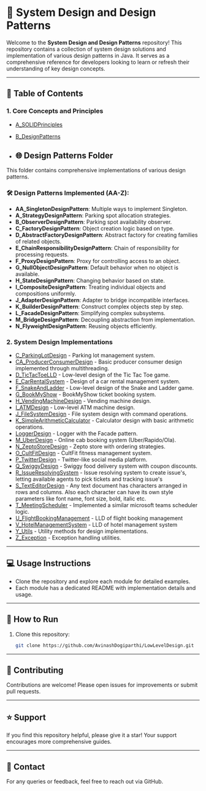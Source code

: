 # 🚀 System Design and Design Patterns

Welcome to the **System Design and Design Patterns** repository! This repository contains a collection of system design solutions and implementation of various design patterns in Java. It serves as a comprehensive reference for developers looking to learn or refresh their understanding of key design concepts.

---

## 📌 **Table of Contents**

### **1. Core Concepts and Principles**
- [A_SOLIDPrinciples](#a_solidprinciples)
- [B_DesignPatterns](#b_designpatterns)

- ## 🌐 **Design Patterns Folder**

This folder contains comprehensive implementations of various design patterns.

### 🛠️ **Design Patterns Implemented (AA-Z):**
- **AA_SingletonDesignPattern**: Multiple ways to implement Singleton.
- **A_StrategyDesignPattern**: Parking spot allocation strategies.
- **B_ObserverDesignPattern**: Parking spot availability observer.
- **C_FactoryDesignPattern**: Object creation logic based on type.
- **D_AbstractFactoryDesignPattern**: Abstract factory for creating families of related objects.
- **E_ChainResponsibilityDesignPattern**: Chain of responsibility for processing requests.
- **F_ProxyDesignPattern**: Proxy for controlling access to an object.
- **G_NullObjectDesignPattern**: Default behavior when no object is available.
- **H_StateDesignPattern**: Changing behavior based on state.
- **I_CompositeDesignPattern**: Treating individual objects and compositions uniformly.
- **J_AdapterDesignPattern**: Adapter to bridge incompatible interfaces.
- **K_BuilderDesignPattern**: Construct complex objects step by step.
- **L_FacadeDesignPattern**: Simplifying complex subsystems.
- **M_BridgeDesignPattern**: Decoupling abstraction from implementation.
- **N_FlyweightDesignPattern**: Reusing objects efficiently.

### **2. System Design Implementations**
- [C_ParkingLotDesign](#c_parkinglotdesign) - Parking lot management system.
- [CA_ProducerConsumerDesign](#ca_producerconsumerdesign) - Basic producer consumer design implemented through multithreading.
- [D_TicTacToeLLD](#d_tictactoelld) - Low-level design of the Tic Tac Toe game.
- [E_CarRentalSystem](#e_carrentalsystem) - Design of a car rental management system.
- [F_SnakeAndLadder](#f_snakeandladder) - Low-level design of the Snake and Ladder game.
- [G_BookMyShow](#g_bookmyshow) - BookMyShow ticket booking system.
- [H_VendingMachineDesign](#h_vendingmachinedesign) - Vending machine design.
- [I_ATMDesign](#i_atmdesign) - Low-level ATM machine design.
- [J_FileSystemDesign](#j_filesystemdesign) - File system design with command operations.
- [K_SimpleArithmeticCalculator](#k_simplearithmeticcalculator) - Calculator design with basic arithmetic operations.
- [LoggerDesign](#loggerdesign) - Logger with the Facade pattern.
- [M_UberDesign](#m_uberdesign) - Online cab booking system (Uber/Rapido/Ola).
- [N_ZeptoStoreDesign](#n_zeptostoredesign) - Zepto store with ordering strategies.
- [O_CultFitDesign](#o_cultfitdesign) - CultFit fitness management system.
- [P_TwitterDesign](#p_twitterdesign) - Twitter-like social media platform.
- [Q_SwiggyDesign](#q_swiggydesign) - Swiggy food delivery system with coupon discounts.
- [R_IssueResolvingSystem](#r_issueresolvingsystem) - Issue resolving system to create issue's, letting available agents to pick tickets and tracking issue's
- [S_TextEditorDesign](#s_texteditordesign) - Any text document has characters arranged in rows and columns. Also each character can have its own style parameters like font name, font size, bold, italic etc. 
- [T_MeetingScheduler](#t_meetingscheduler) - Implemented a similar microsoft teams scheduler logic.
- [U_FlightBookingManagement](#u_flightbookingmanagement) - LLD of flight booking management
- [V_HotelManagementSystem](#v_hotelmanagementsytem) - LLD of hotel management system
- [Y_Utils](#y_utils) - Utility methods for design implementations.
- [Z_Exception](#z_exception) - Exception handling utilities.

---

## 💻 **Usage Instructions**
- Clone the repository and explore each module for detailed examples.
- Each module has a dedicated README with implementation details and usage.

---
## 🚀 How to Run

1. Clone this repository:
   ```bash
   git clone https://github.com/AvinashDogiparthi/LowLevelDesign.git

---

## 🤝 **Contributing**
Contributions are welcome! Please open issues for improvements or submit pull requests.

---

## ⭐ **Support**
If you find this repository helpful, please give it a star! Your support encourages more comprehensive guides.

---

## 📧 **Contact**
For any queries or feedback, feel free to reach out via GitHub.
